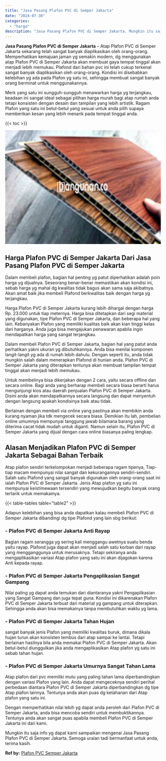 ```yaml
---
title: "Jasa Pasang Plafon PVC di Semper Jakarta"
date: "2024-07-30"
categories: 
  - "harga"
description: "Jasa Pasang Plafon PVC di Semper Jakarta. Mungkin itu saja info yg dapat kami sampaikan mengenai Jasa Pasang Plafon PVC di Semper Jakarta. Semoga uraian tadi..."
---
```


**Jasa Pasang Plafon PVC di Semper Jakarta** – Atap Plafon PVC di Semper Jakarta sekarang telah sangat banyak diaplikasikan oleh orang-orang. Memperhatikan kemajuan jaman yg semakin modern, dg menggunakan atap Plafon PVC di Semper Jakarta akan membuat gaya tempat tinggal akan menjadi lebih memukau. Plafond dari bahan pvc ini telah cukup terkenal sangat banyak diaplikasikan oleh orang-orang. Kondisi ini disebabkan kelebihan yg ada pada Plafon yg satu ini, sehingga membuat sangat banyak orang berminat untuk menggunakannya.

Merk yang satu ini sungguh-sungguh menawarkan harga yg terjangkau, keadaan ini sangat ideal sebagai pilihan harga murah bagi atap rumah anda tetapi konsisten dengan desain dan tampilan yang lebih artistik. Ragam Plafon yang satu ini betul-betul yang sesuai untuk anda pilih supaya memberikan kesan yang lebih menarik pada tempat tinggal anda.

{{< toc >}}

![Jasa Pasang Plafon PVC di Semper Jakarta](/images/flafond-pvc-murah16.png)

## Harga Plafon PVC di Semper Jakarta Dari Jasa Pasang Plafon PVC di Semper Jakarta

Dalam membeli plafon, bagian hal penting yg patut diperhatikan adalah poin harga yg dijualnya. Seseorang benar-benar memastikan akan kondisi ini, sebab harga yg mahal dg kwalitas tidak bagus akan sama saja akibatnya. Akan amat baik jika membeli Plafond berkwalitas baik dengan harga yg terjangkau.

Harga Plafon PVC di Semper Jakarta kurang lebih dihargai dengan harga Rp. 23.000 untuk tiap meternya. Harga bisa ditetapkan dari segi material yang digunakan, tipe Plafon PVC di Semper Jakarta, dan beberapa hal yang lain. Kebanyakan Plafon yang memiliki kualitas baik akan kian tinggi kelas dari harganya. Anda juga bisa mengajukan penawaran apabila ingin mendapatkan harga yang sangat terjangkau.

Dalam membeli Plafon PVC di Semper Jakarta, bagian hal yang patut anda perhatikan yakni ukuran yg dibutuhkannya. Anda bisa menilai komponen langit-langit yg ada di rumah lebih dahulu. Dengan seperti itu, anda tidak mungkin salah dalam menerapkan Plafond di hunian anda. Plafon PVC di Semper Jakarta yang diterapkan tentunya akan membuat tampilan tempat tinggal akan menjadi lebih memukau.

Untuk membelinya bisa dikerjakan dengan 2 cara, yaitu secara offline dan secara online. Bagi anda yang berharap membeli secara biasa berarti harus mengunjungi kios atau daerah penjualan Plafon PVC di Semper Jakarta. Disini anda akan mendapatkannya secara langsung dan dapat menyentuh dengan langsung apakah kondisinya baik atau tidak.

Berlainan dengan membeli via online yang pastinya akan membikin anda kurang nyaman jika tdk mengecek secara biasa. Demikian itu lah, pembelian online umumnya mempunyai tanggung jawab bilamana barang yang diterima cacat tidak mudah untuk diganti. Namun selain itu, Plafon PVC di Semper Jakarta yang dijual dengan cara online biasanya paling lengkap.

## Alasan Menjadikan Plafon PVC di Semper Jakarta Sebagai Bahan Terbaik

Atap plafon sendiri terkelompokan menjadi beberapa ragam tipenya, Tiap-tiap macam mempunyai nilai sangat dan kekurangannya sendiri-sendiri. Salah satu Plafond yang sangat banyak digunakan oleh orang-orang saat ini ialah Plafon PVC di Semper Jakarta. Jenis Atap plafon yg satu ini mempunyai keistimewaan tersendiri yang mewujudkan begitu banyak orang tertarik untuk memakainya.

{{< table-tables table="table2" >}}

Adapun kelebihan yang bisa anda dapatkan kalau membeli Plafon PVC di Semper Jakarta dibandingi dg tipe Plafond yang lain sbg berikut:

### \- Plafon PVC di Semper Jakarta Anti Rayap

Bagian ragam serangga yg sering kali menggangu awetnya suatu benda yaitu rayap. Plafond juga dapat akan menjadi salah satu korban dari rayap yang mengganggunya untuk merusaknya. Tetapi sekiranya anda mengaplikasikan variasi Atap plafon yang satu ini akan dijagokan karena Anti kepada rayap.

### \- Plafon PVC di Semper Jakarta Pengaplikasian Sangat Gampang

Nilai paling yg dapat anda temukan dari diantaranya yakni Pengaplikasian yang Sangat Gampang dan juga tepat guna. Kondisi ini dikarenakan Plafon PVC di Semper Jakarta terbuat dari material yg gampang untuk diterapkan. Sehingga anda akan bisa memakainya tanpa membutuhkan waktu yg lama.

### \- Plafon PVC di Semper Jakarta Tahan Hujan

sangat banyak jenis Plafon yang memiliki kwalitas buruk, dimana dikala hujan turun akan konsisten tembus dari atap sampai ke lantai. Tetapi berlainan hasilnya bila anda memakai Plafon PVC di Semper Jakarta. Akan betul-betul diunggulkan jika anda mengaplikasikan Atap plafon yg satu ini sebab tahan hujan.

### \- Plafon PVC di Semper Jakarta Umurnya Sangat Tahan Lama

Atap plafon dari pvc memiliki mutu yang paling tahan lama diperbandingkan dengan variasi Plafon yang lain. Anda dapat mengeceknya sendiri perihal perbedaan diantara Plafon PVC di Semper Jakarta diperbandingkan dg tipe Atap plafon lainnya. Tentunya anda akan puas dg ketahanan dari Atap plafon yang satu ini.

Dengan memperhatikan nilai lebih yg dapat anda peroleh dari Plafon PVC di Semper Jakarta, anda bisa mencoba sendiri untuk membuktikannya. Tentunya anda akan sangat puas apabila membeli Plafon PVC di Semper Jakarta ini dari kami.

Mungkin itu saja info yg dapat kami sampaikan mengenai Jasa Pasang Plafon PVC di Semper Jakarta. Semoga uraian tadi bermanfaat untuk anda, terima kasih.

**Ref by:** [Plafon PVC Semper Jakarta](https://id.wikipedia.org/wiki/Plafon)
